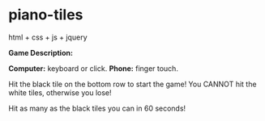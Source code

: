 # piano-tiles
 html + css + js + jquery


**Game Description:**

**Computer:** keyboard or click.
**Phone:** finger touch.

Hit the black tile on the bottom row to start the game! You CANNOT hit the white tiles, otherwise you lose!

Hit as many as the black tiles you can in 60 seconds!
